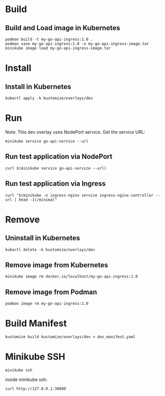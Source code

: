# Build

## Build and Load image in Kubernetes

```shell
podman build -t my-go-api-ingress:1.0 .
podman save my-go-api-ingress:1.0 -o my-go-api-ingress-image.tar
minikube image load my-go-api-ingress-image.tar
```

# Install

## Install in Kubernetes

```shell
kubectl apply -k kustomize/overlays/dev
```

# Run

Note: This dev overlay uses NodePort service.
Get the service URL:

```shell
minikube service go-api-service --url
```

## Run test application via NodePort

```shell
curl $(minikube service go-api-service --url)
```

## Run test application via Ingress

```shell
curl "$(minikube -n ingress-nginx service ingress-nginx-controller --url | head -1)/minimal"
```

# Remove

## Uninstall in Kubernetes

```shell
kubectl delete -k kustomize/overlays/dev
```

## Remove image from Kubernetes

```shell
minikube image rm docker.io/localhost/my-go-api-ingress:1.0
```

## Remove image from Podman

```shell
podman image rm my-go-api-ingress:1.0
```

# Build Manifest

```shell
kustomize build kustomize/overlays/dev > dev_manifest.yaml
```

# Minikube SSH

```shell
minikube ssh
```

inside minikube ssh:

```shell
curl http://127.0.0.1:30090
```
